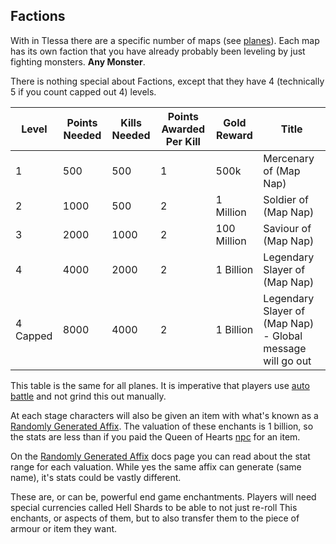 ## Factions

With in Tlessa there are a specific number of maps (see [planes](/information/planes)). Each map has its own faction
that you have already probably been leveling by just fighting monsters. **Any Monster**. 

There is nothing special about Factions, except that they have 4 (technically 5 if you count capped out 4) levels.

<table class="table table-bordered">
    <thead>
        <tr>
            <th>Level</th>
            <th>Points Needed</th>
            <th>Kills Needed</th>
            <th>Points Awarded Per Kill</th>
            <th>Gold Reward</th>
            <th>Title</th>
        </tr>
    </thead>
    <tbody>
        <tr>
            <td>1</td>
            <td>500</td>
            <td>500</td>
            <td>1</td>
            <td>500k</td>
            <td>Mercenary of (Map Nap)</td>
        </tr>
        <tr>
            <td>2</td>
            <td>1000</td>
            <td>500</td>
            <td>2</td>
            <td>1 Million</td>
            <td>Soldier of (Map Nap)</td>
        </tr>
        <tr>
            <td>3</td>
            <td>2000</td>
            <td>1000</td>
            <td>2</td>
            <td>100 Million</td>
            <td>Saviour of (Map Nap)</td>
        </tr>
        <tr>
            <td>4</td>
            <td>4000</td>
            <td>2000</td>
            <td>2</td>
            <td>1 Billion</td>
            <td>Legendary Slayer of (Map Nap)</td>
        </tr>
        <tr>
            <td>4 Capped</td>
            <td>8000</td>
            <td>4000</td>
            <td>2</td>
            <td>1 Billion</td>
            <td>Legendary Slayer of (Map Nap) - Global message will go out</td>
        </tr>
    </tbody>
</table>


This table is the same for all planes. It is imperative that players use [auto battle](/information/automation) and not grind this out manually.

At each stage characters will also be given an item with what's known as a [Randomly Generated Affix](/information/random-enchants). The valuation
of these enchants is 1 billion, so the stats are less than if you paid the Queen of Hearts [npc](/information/npcs) for an item.

On the [Randomly Generated Affix](/information/random-enchants) docs page you can read about the stat range for each valuation. While yes the same
affix can generate (same name), it's stats could be vastly different.

These are, or can be, powerful end game enchantments. Players will need special currencies called Hell Shards to be able to not just re-roll
This enchants, or aspects of them, but to also transfer them to the piece of armour or item they want.

